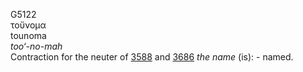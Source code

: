 <body>
  <p>G5122<br>  τοὔνομα  <br> tounoma  <br><i>too‘-no-mah </i><br>Contraction for the neuter of <a href="g3588.htm">3588</a> and <a href="g3686.htm">3686</a>  <i>the</i> <i>name</i> (is): - named.<br></p>
 </body>
